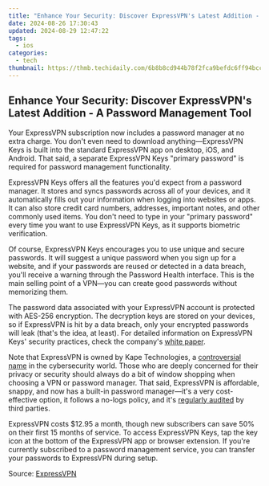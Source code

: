 ```yaml
---
title: "Enhance Your Security: Discover ExpressVPN's Latest Addition - A Password Management Tool"
date: 2024-08-26 17:30:43
updated: 2024-08-29 12:47:22
tags:
  - ios
categories:
  - tech
thumbnail: https://thmb.techidaily.com/6b8b8cd944b78f2fca9befdc6ff94bcc8ad2bce093f59dcdf2b6479e3403f82d.jpg
---
```


## Enhance Your Security: Discover ExpressVPN's Latest Addition - A Password Management Tool

Your ExpressVPN subscription now includes a password manager at no extra charge. You don't even need to download anything—ExpressVPN Keys is built into the standard ExpressVPN app on desktop, iOS, and Android. That said, a separate ExpressVPN Keys "primary password" is required for password management functionality.

 ExpressVPN Keys offers all the features you'd expect from a password manager. It stores and syncs passwords across all of your devices, and it automatically fills out your information when logging into websites or apps. It can also store credit card numbers, addresses, important notes, and other commonly used items. You don't need to type in your "primary password" every time you want to use ExpressVPN Keys, as it supports biometric verification.

 Of course, ExpressVPN Keys encourages you to use unique and secure passwords. It will suggest a unique password when you sign up for a website, and if your passwords are reused or detected in a data breach, you'll receive a warning through the Password Health interface. This is the main selling point of a VPN—you can create good passwords without memorizing them.

 The password data associated with your ExpressVPN account is protected with AES-256 encryption. The decryption keys are stored on your devices, so if ExpressVPN is hit by a data breach, only your encrypted passwords will leak (that's the idea, at least). For detailed information on ExpressVPN Keys' security practices, check the company's [white paper](https://assets.ctfassets.net/u6u9ehxmteql/3MZtCIkpznmrypaPPjubO5/42103a991d279615b26d01bbe0946de5/ExpressVPN%5FKeys%5FSecurity%5FWhite%5FPaper.pdf).

 Note that ExpressVPN is owned by Kape Technologies, a [controversial name](https://lifehacker.com/is-expressvpn-safe-to-use-1848477227#:~:text=Kape%20positions%20itself%20as%20a,an%20ex%2DIsraeli%20surveillance%20agent.) in the cybersecurity world. Those who are deeply concerned for their privacy or security should always do a bit of window shopping when choosing a VPN or password manager. That said, ExpressVPN is affordable, snappy, and now has a built-in password manager—it's a very cost-effective option, it follows a no-logs policy, and it's [regularly audited](https://go.expressvpn.com/c/156932/1330033/16063?subId1=UUhtgUeUpU2000933&subId2=ehtg&u=https%3A%2F%2Fwww.expressvpn.com%2Fblog%2Fcure53-lightway-audit%2F) by third parties.

 ExpressVPN costs $12.95 a month, though new subscribers can save 50% on their first 15 months of service. To access ExpressVPN Keys, tap the key icon at the bottom of the ExpressVPN app or browser extension. If you're currently subscribed to a password management service, you can transfer your passwords to ExpressVPN during setup.

 Source: [ExpressVPN](https://go.expressvpn.com/c/156932/1330033/16063?subId1=UUhtgUeUpU2000933&subId2=ehtg&u=https%3A%2F%2Fwww.expressvpn.com%2Fblog%2Fexpressvpn-keys-password-manager-launch%2F)

<ins class="adsbygoogle"
     style="display:block"
     data-ad-format="autorelaxed"
     data-ad-client="ca-pub-7571918770474297"
     data-ad-slot="1223367746"></ins>



<ins class="adsbygoogle"
     style="display:block"
     data-ad-client="ca-pub-7571918770474297"
     data-ad-slot="8358498916"
     data-ad-format="auto"
     data-full-width-responsive="true"></ins>
